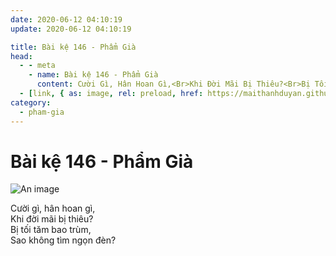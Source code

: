 ```yaml
---
date: 2020-06-12 04:10:19
update: 2020-06-12 04:10:19

title: Bài kệ 146 - Phẩm Già
head:
  - - meta
    - name: Bài kệ 146 - Phẩm Già
      content: Cười Gì, Hân Hoan Gì,<Br>Khi Đời Mãi Bị Thiêu?<Br>Bị Tối Tăm Bao Trùm,<Br>Sao Không Tìm Ngọn Đèn?<Br>
  - [link, { as: image, rel: preload, href: https://maithanhduyan.github.io/kinh-phap-cu/img/pham-gia/pham-gia-146.jpg }]
category:
  - pham-gia
---
```


# Bài kệ 146 - Phẩm Già

![An image](/img/pham-gia/pham-gia-146.jpg)

Cười gì, hân hoan gì,<br>Khi đời mãi bị thiêu?<br>Bị tối tăm bao trùm,<br>Sao không tìm ngọn đèn?<br>
